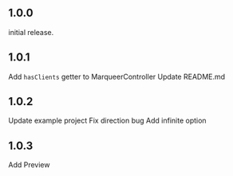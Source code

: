 ## 1.0.0
initial release.

## 1.0.1
Add `hasClients` getter to MarqueerController
Update README.md

## 1.0.2
Update example project
Fix direction bug
Add infinite option

## 1.0.3
Add Preview